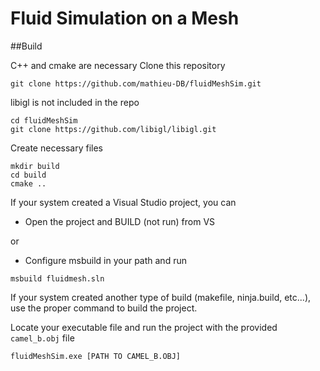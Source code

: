 # Fluid Simulation on a Mesh

##Build

C++ and cmake are necessary
Clone this repository 
```
git clone https://github.com/mathieu-DB/fluidMeshSim.git
```
libigl is not included in the repo
```
cd fluidMeshSim
git clone https://github.com/libigl/libigl.git
```
Create necessary files
```
mkdir build
cd build
cmake ..
```
If your system created a Visual Studio project, you can
* Open the project and BUILD (not run) from VS

or

* Configure msbuild in your path and run 
```
msbuild fluidmesh.sln
```
If your system created another type of build (makefile, ninja.build, etc...), use the proper command to build the project.

Locate your executable file and run the project with the provided `camel_b.obj` file
```
fluidMeshSim.exe [PATH TO CAMEL_B.OBJ]
```
